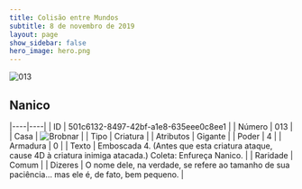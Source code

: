 ```yaml
---
title: Colisão entre Mundos
subtitle: 8 de novembro de 2019
layout: page
show_sidebar: false
hero_image: hero.png
---
```


![013](https://cdn.keyforgegame.com/media/card_front/pt/452_013_Q9653X6M55VV_pt.png)

## Nanico

|----|----|
| ID | 501c6132-8497-42bf-a1e8-635eee0c8ee1 |
| Número | 013 |
| Casa | ![Brobnar](https://archonarcana.com/images/thumb/e/e0/Brobnar.png/22px-Brobnar.png "Brobnar") |
| Tipo | Criatura |
| Atributos | Gigante |
| Poder | 4 |
| Armadura | 0 |
| Texto | Emboscada 4. (Antes que esta criatura ataque, cause 4D à criatura inimiga atacada.) Coleta: Enfureça Nanico. |
| Raridade | Comum |
| Dizeres | O nome dele, na verdade, se refere ao tamanho de sua paciência… mas ele é, de fato, bem pequeno. |

